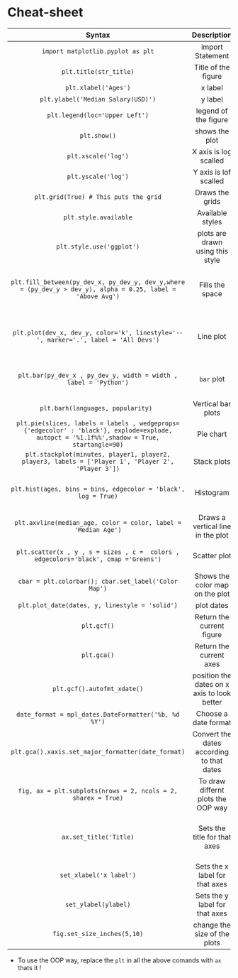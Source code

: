 # Cheat-sheet


| Syntax      | Description | Comments |
| :-----------: | :-----------: | :-----------: |
| `import matplotlib.pyplot as plt`      |  import Statement      |
| `plt.title(str_title)` | Title of the figure | |
| `plt.xlabel('Ages')` | x label | |
| `plt.ylabel('Median Salary(USD)')` | y label | |
| `plt.legend(loc='Upper Left')` | legend of the figure | loc of the legend |
| `plt.show()` | shows the plot | Final statement |
| `plt.xscale('log')`| X axis is log scalled| | 
| `plt.yscale('log')`| Y axis is lof scalled |  |
| `plt.grid(True) # This puts the grid` | Draws the grids | |
| `plt.style.available` | Available styles | |      
| `plt.style.use('ggplot')` | plots are drawn using this style | |
| `plt.fill_between(py_dev_x, py_dev_y, dev_y,where = (py_dev_y > dev_y), alpha = 0.25, label = 'Above Avg')` | Fills the space  | Condition is specified using the where |  
| `plt.plot(dev_x, dev_y, color='k', linestyle='--', marker='.', label = 'All Devs')`   | Line plot | x_values , y_vlaues , label is used for legend |
| `plt.bar(py_dev_x , py_dev_y, width = width , label = 'Python')` | `bar` plot | width of the bar can be specified  |
| `plt.barh(languages, popularity) ` | Vertical bar plots | similar to bar |
| `plt.pie(slices, labels = labels , wedgeprops={'edgecolor' : 'black'}, explode=explode, autopct = '%1.1f%%',shadow = True, startangle=90)` | Pie chart | |
| `plt.stackplot(minutes, player1, player2, player3, labels = ['Player 1', 'Player 2', 'Player 3'])` | Stack plots |  |
| `plt.hist(ages, bins = bins, edgecolor = 'black', log = True)` | Histogram | bins can be integer or list of bin edges |
| `plt.axvline(median_age, color = color, label = 'Median Age')` | Draws a vertical line in the plot | |      
| `plt.scatter(x , y , s = sizes , c =  colors , edgecolors='black', cmap ='Greens')` | Scatter plot | `sizes` and `colors` are all lists  |
| `cbar = plt.colorbar(); cbar.set_label('Color Map')` | Shows the color map on the plot | |
| `plt.plot_date(dates, y, linestyle = 'solid')` | plot dates  | |
| `plt.gcf()` | Return the current figure | |
| `plt.gca()` | Return the current axes | |
| `plt.gcf().autofmt_xdate()` | position the dates on x axis to look better | |
| `date_format = mpl_dates.DateFormatter('%b, %d %Y')`| Choose a date format  |  |
| `plt.gca().xaxis.set_major_formatter(date_format)` | Convert the dates according to that dates| |
| `fig, ax = plt.subplots(nrows = 2, ncols = 2, sharex = True)` | To draw differnt plots the OOP way |  |
| `ax.set_title('Title)` | Sets the title for that axes | See the change from plt set_ is added |
| `set_xlabel('x label')` | Sets the x label for that axes | | 
| `set_ylabel(ylabel)`| Sets the y label for that axes | |  
| `fig.set_size_inches(5,10)` | change the size of the plots | |

* To use the OOP way, replace the `plt` in all the above comands with `ax` thats it !